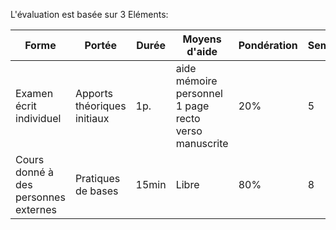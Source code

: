 L'évaluation est basée sur 3 Eléments:

| Forme | Portée | Durée | Moyens d'aide | Pondération | Semaine |
|---|---|---|---|---|---|
|Examen écrit individuel | Apports théoriques initiaux| 1p.| aide mémoire personnel 1 page recto verso manuscrite | 20%|5|
|Cours donné à des personnes externes | Pratiques de bases | 15min | Libre | 80% | 8 |

